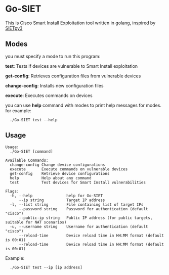 # Go-SIET

This is Cisco Smart Install Exploitation tool written in golang, inspired by [SIETpy3](https://github.com/Sab0tag3d/SIETpy3)

## Modes
you must specify a mode to run this program:

  **test**:  Tests if devices are vulnerable to Smart Install exploitation

  **get-config**: Retrieves configuration files from vulnerable devices

  **change-config**: Installs new configuration files

  **execute**: Executes commands on devices

you can use **help** command with modes to print help messages for modes. for example:
```
  ./Go-SIET test --help
```

## Usage
```
Usage:
  ./Go-SIET [command]

Available Commands:
  change-config Change device configurations
  execute       Execute commands on vulnerable devices
  get-config    Retrieve device configurations
  help          Help about any command
  test          Test devices for Smart Install vulnerabilities

Flags:
  -h, --help               help for Go-SIET
      --ip string          Target IP address
  -l, --list string        File containing list of target IPs
      --password string    Password for authentication (default "cisco")
      --public-ip string   Public IP address (for public targets, suitable for NAT scenarios)
  -u, --username string    Username for authentication (default "cisco")
      --reload-time        Device reload time in HH:MM format (default is 00:01)
      --reload-time        Device reload time in HH:MM format (default is 00:01)

```

Example:
```
  ./Go-SIET test --ip [ip address]
```
